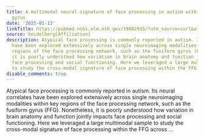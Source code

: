 ```yaml
---
title: A multimodal neural signature of face processing in autism within the fusiform
  gyrus
date: '2025-01-13'
linkTitle: https://pubmed.ncbi.nlm.nih.gov/39802935/?utm_source=curl&utm_medium=rss&utm_campaign=pubmed-2&utm_content=1FakS-2QOkCT8HsMOQP1bCRQ4YzyumYOmxmF0moLsQ3dFB1E9V&fc=20220326224207&ff=20250113171006&v=2.18.0.post9+e462414
source: heidelberg[Affiliation]
description: Atypical face processing is commonly reported in autism. Its neural correlates
  have been explored extensively across single neuroimaging modalities within key
  regions of the face processing network, such as the fusiform gyrus (FFG). Nonetheless,
  it is poorly understood how variation in brain anatomy and function jointly impacts
  face processing and social functioning. Here we leveraged a large multimodal sample
  to study the cross-modal signature of face processing within the FFG across ...
disable_comments: true
---
```

Atypical face processing is commonly reported in autism. Its neural correlates have been explored extensively across single neuroimaging modalities within key regions of the face processing network, such as the fusiform gyrus (FFG). Nonetheless, it is poorly understood how variation in brain anatomy and function jointly impacts face processing and social functioning. Here we leveraged a large multimodal sample to study the cross-modal signature of face processing within the FFG across ...